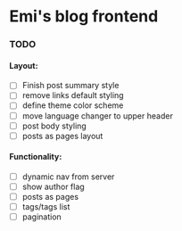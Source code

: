 # Emi's blog frontend
### TODO
#### Layout:
 - [ ] Finish post summary style
 - [ ] remove links default styling
 - [ ] define theme color scheme
 - [ ] move language changer to upper header
 - [ ] post body styling
 - [ ] posts as pages layout
#### Functionality:
 - [ ] dynamic nav from server
 - [ ] show author flag
 - [ ] posts as pages
 - [ ] tags/tags list
 - [ ] pagination
